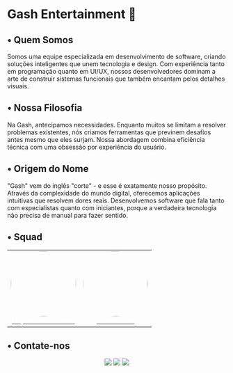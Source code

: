 # Gash Entertainment 🦊

## • Quem Somos  
Somos uma equipe especializada em desenvolvimento de software, criando soluções inteligentes que unem tecnologia e design. Com experiência tanto em programação quanto em UI/UX, nossos desenvolvedores dominam a arte de construir sistemas funcionais que também encantam pelos detalhes visuais.

## • Nossa Filosofia  
Na Gash, antecipamos necessidades. Enquanto muitos se limitam a resolver problemas existentes, nós criamos ferramentas que previnem desafios antes mesmo que eles surjam. Nossa abordagem combina eficiência técnica com uma obsessão por experiência do usuário.

## • Origem do Nome  
"Gash" vem do inglês "corte" - e esse é exatamente nosso propósito. Através da complexidade do mundo digital, oferecemos aplicações intuitivas que resolvem dores reais. Desenvolvemos software que fala tanto com especialistas quanto com iniciantes, porque a verdadeira tecnologia não precisa de manual para fazer sentido.

## • Squad

<p align="center">
  <table>
    <tr>
      <td align="center">
        <a href="https://github.com/napoleaoquezado">
          <img src="https://avatars.githubusercontent.com/u/102835435?v=4" width="150" style="border-radius: 50%;"><br>
          <span style="color: white;">Napoleão Quezado</span>
        </a>
      </td>
      <td align="center">
        <a href="https://github.com/jotaeli">
          <img src="https://avatars.githubusercontent.com/u/100056719?v=4" width="150" style="border-radius: 50%;"><br>
          <span style="color: white;">João Lucas</span>
        </a>
      </td>
    </tr>
  </table>
</p>

## • Contate-nos
<div align="center">

<a href="https://www.instagram.com/gash_productions/" target="_blank"><img src="https://img.shields.io/badge/-Instagram-%23E4405F?style=for-the-badge&logo=instagram&logoColor=white" target="_blank"></a>
<a href = "mailto:gashentertainment@outlook.com"><img src="https://img.shields.io/badge/-Gmail-%23333?style=for-the-badge&logo=gmail&logoColor=white" target="_blank"></a>
<a href="https://www.linkedin.com/in" target="_blank"><img src="https://img.shields.io/badge/linkedin-%230077B5.svg?&style=for-the-badge&logo=linkedin&logoColor=white" target="_blank"></a>
  
</div>
